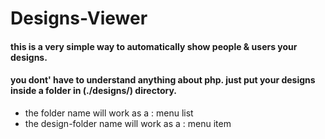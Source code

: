 # Designs-Viewer
#### this is a very simple way to automatically show people & users your designs. 
#### you dont' have to understand anything about php. just put your designs inside a folder in (./designs/) directory. 

- the folder name will work as a : menu list
- the design-folder name will work as a : menu item